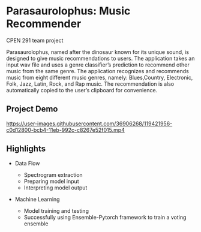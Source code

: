 
# Parasaurolophus: Music Recommender
CPEN 291 team project

Parasaurolophus, named after the dinosaur known for its unique sound, is designed to give music recommendations to users. The application takes an input wav file and uses a genre classifier’s prediction to recommend other music from the same genre. The application recognizes and recommends music from eight different music genres, namely: Blues,Country, Electronic, Folk, Jazz, Latin, Rock, and Rap music. The recommendation is also automatically copied to the user’s clipboard for convenience. 

## Project Demo

https://user-images.githubusercontent.com/36906268/119421956-c0d12800-bcb4-11eb-992c-c8267e52f015.mp4


## Highlights

- Data Flow
    - Spectrogram extraction
    - Preparing model input
    - Interpreting model output

- Machine Learning
    - Model training and testing
    - Successfully using Ensemble-Pytorch framework to train a voting ensemble










